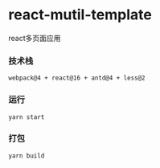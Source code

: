 # react-mutil-template
react多页面应用
### 技术栈
    webpack@4 + react@16 + antd@4 + less@2

### 运行
    yarn start
### 打包
    yarn build
  
